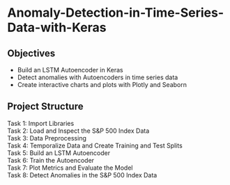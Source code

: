 # Anomaly-Detection-in-Time-Series-Data-with-Keras
## Objectives
* Build an LSTM Autoencoder in Keras
* Detect anomalies with Autoencoders in time series data
* Create interactive charts and plots with Plotly and Seaborn
## Project Structure
Task 1: Import Libraries <br />
Task 2: Load and Inspect the S&P 500 Index Data <br />
Task 3: Data Preprocessing <br />
Task 4: Temporalize Data and Create Training and Test Splits <br />
Task 5: Build an LSTM Autoencoder <br />
Task 6: Train the Autoencoder <br />
Task 7: Plot Metrics and Evaluate the Model <br />
Task 8: Detect Anomalies in the S&P 500 Index Data <br />
